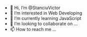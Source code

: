 - 👋 Hi, I’m @StanciuVictor
- 👀 I’m interested in Web Developing
- 🌱 I’m currently learning JavaScript
- 💞️ I’m looking to collaborate on ...
- 📫 How to reach me ...

<!---
StanciuVictor/StanciuVictor is a ✨ special ✨ repository because its `README.md` (this file) appears on your GitHub profile.
You can click the Preview link to take a look at your changes.
--->
